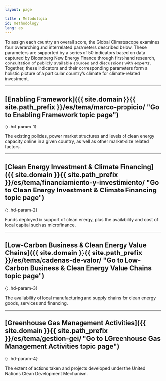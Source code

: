 ```yaml
---
layout: page

title : Metodologia
id: methodology
lang: es
---
```

To assign each country an overall score, the Global Climatescope examines four overarching and interrelated parameters described below. These parameters are supported by a series of 50 indicators based on data captured by Bloomberg New Energy Finance through first-hand research, consultation of publicly available sources and discussions with experts. Together, these indicators and their corresponding parameters form a holistic picture of a particular country's climate for climate-related investment.

***

## [Enabling Framework]({{ site.domain }}{{ site.path_prefix }}/es/tema/marco-propicio/ "Go to Enabling Framework topic page")
{: .hd-param-1}

The existing policies, power market structures and levels of clean energy capacity online in a given country, as well as other market-size related factors.

***

## [Clean Energy Investment & Climate Financing]({{ site.domain }}{{ site.path_prefix }}/es/tema/financiamiento-y-investimiento/ "Go to Clean Energy Investment & Climate Financing topic page")
{: .hd-param-2}

Funds deployed in support of clean energy, plus the availability and cost of local capital such as microfinance. 

***

## [Low-Carbon Business & Clean Energy Value Chains]({{ site.domain }}{{ site.path_prefix }}/es/tema/cadenas-de-valor/ "Go to Low-Carbon Business & Clean Energy Value Chains topic page")
{: .hd-param-3} 

The availability of local manufacturing and supply chains for clean energy goods, services and financing.

***

## [Greenhouse Gas Management Activities]({{ site.domain }}{{ site.path_prefix }}/es/tema/gestion-gei/ "Go to LGreenhouse Gas Management Activities topic page")
{: .hd-param-4}

The extent of actions taken and projects developed under the United Nations Clean Development Mechanism.
